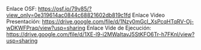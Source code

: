 Enlace OSF: https://osf.io/79v85/?view_only=0e319614ac0844c68821602db819c1fd
Enlace Video Presentación: https://drive.google.com/file/d/1Nzy0mGcI_XsPcqHTqRV-Oj-wDKWFPraq/view?usp=sharing
Enlace Víde de Ejecución: https://drive.google.com/file/d/1XE-l9-i2MWaItavJ5StKFO6Tr-h7FKnl/view?usp=sharing
